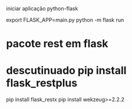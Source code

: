 iniciar aplicação python-flask

export FLASK_APP=main.py
python -m flask run

# pacote rest em flask
# descutinuado pip install flask_restplus  
pip install flask_restx
pip install wekzeug>=2.2.2